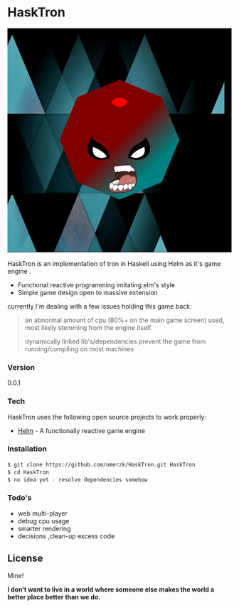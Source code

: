 # HaskTron

![Alt text](./src/open.png "Opening Screen")

HaskTron is an implementation of tron in Haskell using Helm as it's game engine .

  - Functional reactive programming imitating elm's style
  - Simple game design open to massive extension


currently I'm dealing with a few issues holding this game back:

> an abnormal amount of cpu (80%+ on the main game screen) used, most likely stemming  from the engine itself.
> 
> dynamically linked lib's/dependencies prevent the game from running/compiling on most machines


### Version
0.0.1

### Tech

HaskTron uses the following open source projects to work properly:

* [Helm] - A functionally reactive game engine

### Installation

```sh
$ git clone https://github.com/omerzk/HaskTron.git HaskTron
$ cd HaskTron
$ no idea yet - resolve dependencies somehow

```



### Todo's

- web multi-player
- debug cpu usage
- smarter rendering
- decisions ,clean-up excess code


License
----

Mine!


**I don’t want to live in a world where someone else makes the world a better place better than we do.**

[Helm]:http://helm-engine.org/
